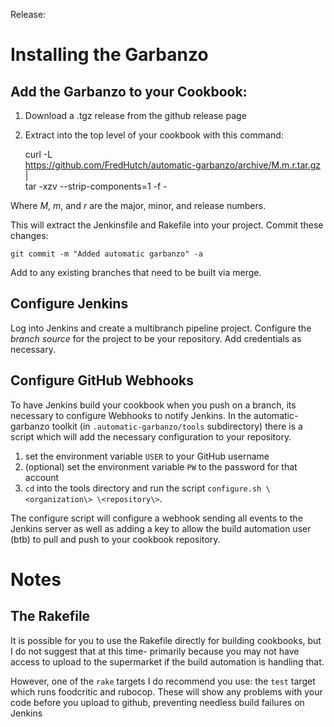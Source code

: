 Release: 

# Installing the Garbanzo

## Add the Garbanzo to your Cookbook:

1. Download a .tgz release from the github release page
1. Extract into the top level of your cookbook with this command:

    curl -L \
    https://github.com/FredHutch/automatic-garbanzo/archive/M.m.r.tar.gz |\
    tar -xzv --strip-components=1 -f -

Where _M_, _m_, and _r_ are the major, minor, and release numbers.

This will extract the Jenkinsfile and Rakefile into your project. Commit these
changes:

    git commit -m "Added automatic garbanzo" -a

Add to any existing branches that need to be built via merge.

## Configure Jenkins

Log into Jenkins and create a multibranch pipeline project.  Configure the
_branch source_ for the project to be your repository.  Add credentials as
necessary.

## Configure GitHub Webhooks

To have Jenkins build your cookbook when you push on a branch, its necessary to
configure Webhooks to notify Jenkins.  In the automatic-garbanzo toolkit (in
`.automatic-garbanzo/tools` subdirectory) there is a script which will add the
necessary configuration to your repository.

1. set the environment variable `USER` to your GitHub username
2. (optional) set the environment variable `PW` to the password for that
   account
3. `cd` into the tools directory and run the script `configure.sh
   \<organization\> \<repository\>`.

The configure script will configure a webhook sending all events to the Jenkins
server as well as adding a key to allow the build automation user (btb) to pull
and push to your cookbook repository.

# Notes

## The Rakefile

It is possible for you to use the Rakefile directly for building cookbooks, but I do not suggest that at this time- primarily because you may not have access to upload to the supermarket if the build automation is handling that.

However, one of the `rake` targets I do recommend you use: the `test` target
which runs foodcritic and rubocop.  These will show any problems with your code
before you upload to github, preventing needless build failures on Jenkins



